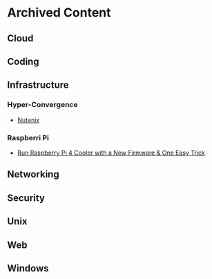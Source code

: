 # Archived Content

## Cloud

## Coding

## Infrastructure

### Hyper-Convergence

- [Nutanix](http://nutanixbible.com)

### Raspberri Pi

- [Run Raspberry Pi 4 Cooler with a New Firmware & One Easy Trick](https://www.cnx-software.com/2019/12/01/run-raspberry-pi-4-cooler-new-firmware-easy-trick/)

## Networking

## Security

## Unix

## Web

## Windows
